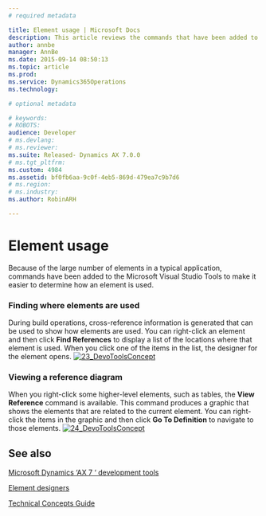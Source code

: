 ```yaml
---
# required metadata

title: Element usage | Microsoft Docs
description: This article reviews the commands that have been added to the Microsoft Visual studio Tools to help you determine how elements are used in an application. 
author: annbe
manager: AnnBe
ms.date: 2015-09-14 08:50:13
ms.topic: article
ms.prod: 
ms.service: Dynamics365Operations
ms.technology: 

# optional metadata

# keywords: 
# ROBOTS: 
audience: Developer
# ms.devlang: 
# ms.reviewer: 
ms.suite: Released- Dynamics AX 7.0.0
# ms.tgt_pltfrm: 
ms.custom: 4984
ms.assetid: bf0fb6aa-9c0f-4eb5-869d-479ea7c9b7d6
# ms.region: 
# ms.industry: 
ms.author: RobinARH

---
```


# Element usage

Because of the large number of elements in a typical application, commands have been added to the Microsoft Visual Studio Tools to make it easier to determine how an element is used.

### Finding where elements are used

During build operations, cross-reference information is generated that can be used to show how elements are used. You can right-click an element and then click **Find References** to display a list of the locations where that element is used. When you click one of the items in the list, the designer for the element opens. [![23\_DevoToolsConcept](media/23_DevoToolsConcept.png)](media/23_DevoToolsConcept.png)

### Viewing a reference diagram

When you right-click some higher-level elements, such as tables, the **View Reference** command is available. This command produces a graphic that shows the elements that are related to the current element. You can right-click the items in the graphic and then click **Go To Definition** to navigate to those elements. [![24\_DevoToolsConcept](media/24_DevoToolsConcept.png)](media/24_DevoToolsConcept.png)

See also
--------

[Microsoft Dynamics &#8216;AX 7 &#8216; development tools](https://ax.help.dynamics.com/en/wiki/dynamics-ax7-technical-preview-development-tools/)

[Element designers](https://ax.help.dynamics.com/en/wiki/element-designers/)

[Technical Concepts Guide](https://ax.help.dynamics.com/en/wiki/technical-concepts-guide/)

